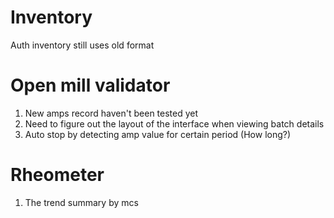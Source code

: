 # Inventory
 
Auth inventory still uses old format

# Open mill validator

1. New amps record haven't been tested yet
2. Need to figure out the layout of the interface when viewing batch details
3. Auto stop by detecting amp value for certain period (How long?)

# Rheometer

1. The trend summary by mcs